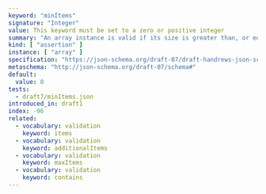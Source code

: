```yaml
---
keyword: "minItems"
signature: "Integer"
value: This keyword must be set to a zero or positive integer
summary: "An array instance is valid if its size is greater than, or equal to, the value of this keyword."
kind: [ "assertion" ]
instance: [ "array" ]
specification: "https://json-schema.org/draft-07/draft-handrews-json-schema-validation-01#rfc.section.6.4.4"
metaschema: "http://json-schema.org/draft-07/schema#"
default:
  value: 0
tests:
  - draft7/minItems.json
introduced_in: draft1
index: -96
related:
  - vocabulary: validation
    keyword: items
  - vocabulary: validation
    keyword: additionalItems
  - vocabulary: validation
    keyword: maxItems
  - vocabulary: validation
    keyword: contains
---
```

